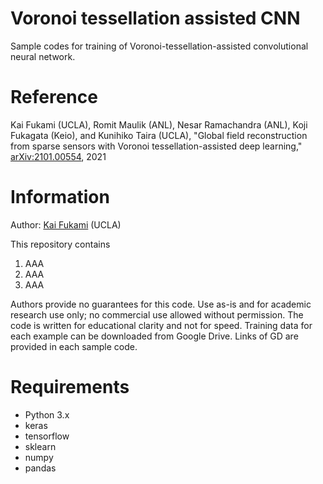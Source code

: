 # Voronoi tessellation assisted CNN
Sample codes for training of Voronoi-tessellation-assisted convolutional neural network.  

# Reference
Kai Fukami (UCLA), Romit Maulik (ANL), Nesar Ramachandra (ANL), Koji Fukagata (Keio), and Kunihiko Taira (UCLA), "Global field reconstruction from sparse sensors with Voronoi tessellation-assisted deep learning," [arXiv:2101.00554](https://arxiv.org/abs/2101.00554), 2021

# Information
Author: [Kai Fukami](https://scholar.google.co.jp/citations?user=ipJb8qcAAAAJ&hl=en) (UCLA)

This repository contains

1. AAA
2. AAA
3. AAA

Authors provide no guarantees for this code. Use as-is and for academic research use only; no commercial use allowed without permission. The code is written for educational clarity and not for speed.
Training data for each example can be downloaded from Google Drive. Links of GD are provided in each sample code. 

# Requirements
* Python 3.x  
* keras  
* tensorflow
* sklearn
* numpy
* pandas
